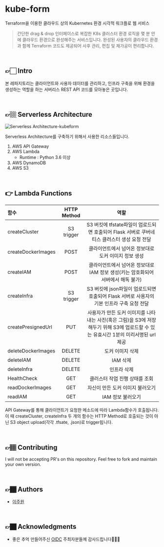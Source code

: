 # kube-form

Terraform을 이용한 클라우드 상의 
Kubernetes 환경 시각적 워크플로 웹 서비스

> 간단한 drag & drop 인터페이스로 복잡한 K8s 클러스터 환경 로직을 몇 분 안에 클라우드 환경으로 완성해주는 서비스입니다. 완성된 사용자의 클라우드 환경과 함께 Terraform 코드도 제공되어 사후 관리, 편집 및 재가공이 편리합니다.

<br>

## 👉🏻 Intro
본 레파지토리는 클라이언트와 사용자 데이터를 관리하고, 인프라 구축을 위해 환경을 생성하는 역할을 하는 서버리스 REST API 코드를 모아놓은 곳입니다.

<br>

## 👉🏼 Serverless Architecture
![Serverless Architecture-kubeform](https://user-images.githubusercontent.com/48276633/183801667-45d75308-24a4-4365-b187-a8e1c8df3267.jpeg)

Serverless Architecture를 구축하기 위해서 사용한 리소스들입니다.
1. AWS API Gateway
2. AWS Lambda 
    * Runtime : Python 3.6 이상
3. AWS DynamoDB
4. AWS S3

<br>

## 👉 Lambda Functions
|함수|HTTP Method|역할|
|:---|:---:|:---:|
|createCluster|S3 trigger|S3 버킷에 tfstate파일이 업로드되면 호출되어 Flask 서버로 쿠버네티스 클러스터 생성 요청 전달|
|createDockerImages|POST|클라이언트에서 넘어온 정보대로 도커 이미지 정보 생성|
|createIAM|POST|클라이언트에서 넘어온 정보대로 IAM 정보 생성(키는 암호화되어 서버에서 해독 불가)|
|createInfra|S3 trigger|S3 버킷에 json파일이 업로드되면 호출되어 Flask 서버로 사용자의 기본 인프라 구축 요청 전달|
|createPresignedUrl|PUT|사용자가 만든 도커 이미지를 나타내는 사진(혹은 그림)을 S3에 저장해두기 위해 S3에 업로드할 수 있는 유효시간 1분의 미리서명된 url 제공|
|deleteDockerImages|DELETE|도커 이미지 삭제|
|deleteIAM|DELETE|IAM 삭제|
|deleteInfra|DELETE|인프라 삭제|
|HealthCheck|GET|클러스터 작업 진행 상태를 조회|
|readDockerImages|GET|자신이 만든 도커 이미지 불러오기|
|readIAM|GET|IAM 정보 불러오기|

API Gateway를 통해 클라이언트가 요청한 메소드에 따라 Lambda함수가 호출됩니다. 
이 때 createCluster, createInfra 두 개의 함수는 HTTP Method로 호출되는 것이 아닌 S3 object upload(각각 .tfsate, .json)로 trigger됩니다.

<br>

## 👉🏽 Contributing
I will not be accepting PR's on this repository. Feel free to fork and maintain your own version.

<br>

## 👉🏾 Authors
- [이주원](https://github.com/leeez0128)

<br>

## 👉🏿 Acknowledgments
- 좋은 추억 만들어주신 [OIDC](https://oidc.co.kr/home) 주최자분들께 감사드립니다🙇🏻‍♀️
